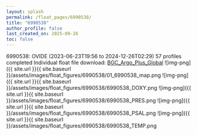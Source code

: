 ```yaml
---
layout: splash
permalink: /float_pages/6990538/
title: "6990538"
author_profile: false
last_created_on: 2025-09-26
toc: false
---
```

 
6990538: OVIDE (2023-06-23T19:56 to 2024-12-26T02:29)
57 profiles completed
Individual float file download: [BGC_Argo_Plus_Global](https://ftp.soest.hawaii.edu/bgc_argo_plus/Individual_Floats/outliers_removed/6990538_Sprof_processed.nc)
![img-png]({{ site.url }}{{ site.baseurl }}/assets/images/float_figures/6990538/01_6990538_map.png
![img-png]({{ site.url }}{{ site.baseurl }}/assets/images/float_figures/6990538/6990538_DOXY.png
![img-png]({{ site.url }}{{ site.baseurl }}/assets/images/float_figures/6990538/6990538_PRES.png
![img-png]({{ site.url }}{{ site.baseurl }}/assets/images/float_figures/6990538/6990538_PSAL.png
![img-png]({{ site.url }}{{ site.baseurl }}/assets/images/float_figures/6990538/6990538_TEMP.png

